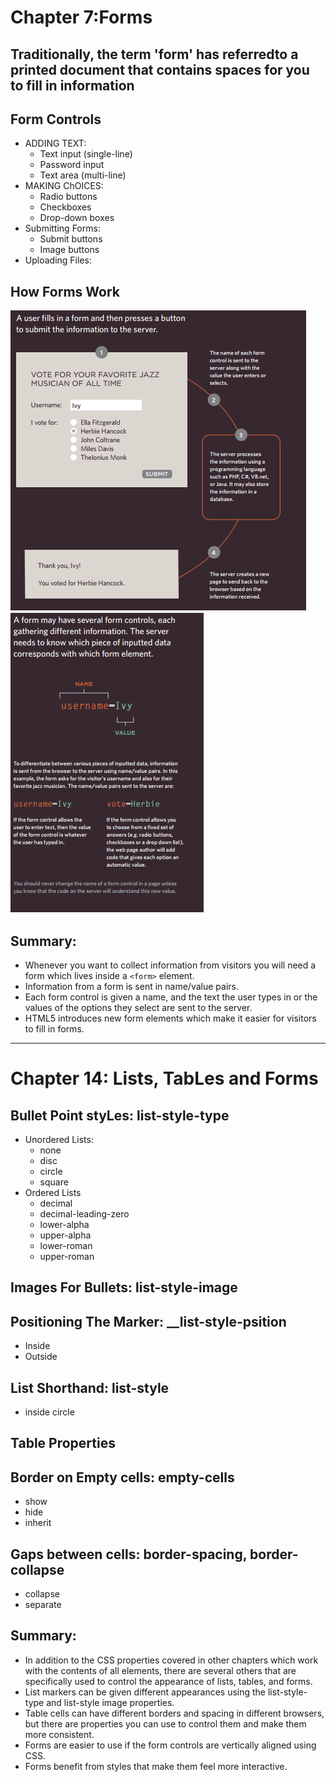 # Chapter 7:Forms

## Traditionally, the term 'form' has referredto a printed document that contains spaces for you to fill in information

## Form Controls

- ADDING TEXT:
  - Text input (single-line)
  - Password input
  - Text area (multi-line)
- MAKING ChOICES:
  - Radio buttons
  - Checkboxes
  - Drop-down boxes
- Submitting Forms:
  - Submit buttons
  - Image buttons
- Uploading Files:

## How Forms Work    
![how forms work](./img-lab09/how-forms-work.png)
![how forms work2](./img-lab09/how-forms-work2.png)

## Summary:
  - Whenever you want to collect information from visitors you will need a form  which lives inside a `<form>` element.
  - Information from a form is sent in name/value pairs.
  - Each form control is given a name, and the text the user types in or the values of the options they select are sent to the server.
  - HTML5 introduces new form elements which make it easier for visitors to fill in forms.
  
------------------------------------

# Chapter 14: Lists, TabLes and Forms

## Bullet Point styLes: __list-style-type__
  - Unordered Lists: 
     - none
     - disc
     - circle
     - square
  - Ordered Lists 
    - decimal
    - decimal-leading-zero
    - lower-alpha
    - upper-alpha
    - lower-roman
    - upper-roman

## Images For Bullets: __list-style-image__
## Positioning The Marker: __list-style-psition
  - Inside
  - Outside

## List Shorthand: __list-style__
  - inside circle

## Table Properties
## Border on Empty cells: __empty-cells__
  - show
  - hide
  - inherit

## Gaps between cells: __border-spacing, border-collapse__
  - collapse
  - separate

## Summary:
  * In addition to the CSS properties covered in other chapters which work with the contents of all elements, there are several others that are specifically used to control the appearance of lists, tables, and forms.
  * List markers can be given different appearances using the list-style-type and list-style image properties.
  * Table cells can have different borders and spacing in different browsers, but there are properties you can use to control them and make them more consistent.
  * Forms are easier to use if the form controls are vertically aligned using CSS.
  * Forms benefit from styles that make them feel more interactive.
